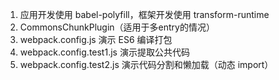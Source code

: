 1. 应用开发使用 babel-polyfill，框架开发使用 transform-runtime
2. CommonsChunkPlugin（适用于多entry的情况）
3. webpack.config.js 演示 ES6 编译打包
4. webpack.config.test1.js 演示提取公共代码
5. webpack.config.test2.js 演示代码分割和懒加载（动态 import）